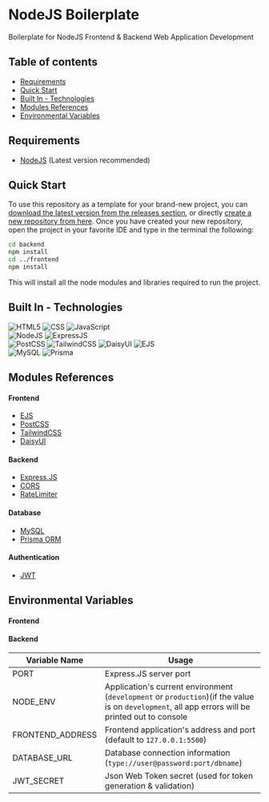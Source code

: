 # NodeJS Boilerplate
Boilerplate for NodeJS Frontend & Backend Web Application Development

## Table of contents
- [Requirements](#requirements)
- [Quick Start](#quick-start)
- [Built In - Technologies](#built-in---technologies)
- [Modules References](#modules-references)
- [Environmental Variables](#environmental-variables)

## Requirements
- [NodeJS](https://nodejs.org/en/download/package-manager) (Latest version recommended)

## Quick Start
To use this repository as a template for your brand-new project, you can [download the latest version from the releases section](https://github.com/mfacecchia/nodejs-boilerplate/releases), or directly [create a new repository from here](https://github.com/new?template_name=nodejs-boilerplate&template_owner=mfacecchia).
Once you have created your new repository, open the project in your favorite IDE and type in the terminal the following:
```zsh
cd backend
npm install
cd ../frontend
npm install
```
This will install all the node modules and libraries required to run the project.

## Built In - Technologies
![HTML5](https://img.shields.io/badge/HTML5-E34F26?style=for-the-badge&logo=html5&logoColor=white)
![CSS](https://img.shields.io/badge/CSS3-1572B6?style=for-the-badge&logo=css3&logoColor=white)
![JavaScript](https://img.shields.io/badge/JavaScript-F7DF1E?style=for-the-badge&logo=javascript&logoColor=black)\
![NodeJS](https://img.shields.io/badge/Node%20js-339933?style=for-the-badge&logo=nodedotjs&logoColor=white)
![ExpressJS](https://img.shields.io/badge/Express%20js-000000?style=for-the-badge&logo=express&logoColor=white)\
![PostCSS](https://img.shields.io/badge/postcss-DD3A0A?style=for-the-badge&logo=postcss&logoColor=white)
![TailwindCSS](https://img.shields.io/badge/Tailwind_CSS-38B2AC?style=for-the-badge&logo=tailwind-css&logoColor=white)
![DaisyUI](https://img.shields.io/badge/daisyUI-1ad1a5?style=for-the-badge&logo=daisyui&logoColor=white)
![EJS](https://img.shields.io/badge/ejs-%23B4CA65.svg?style=for-the-badge&logo=ejs&logoColor=black)\
![MySQL](https://img.shields.io/badge/MySQL-00000F?style=for-the-badge&logo=mysql&logoColor=white)
![Prisma](https://img.shields.io/badge/Prisma-3982CE?style=for-the-badge&logo=Prisma&logoColor=white)

## Modules References
#### Frontend
- [EJS](https://ejs.co/)
- [PostCSS](https://postcss.org/)
- [TailwindCSS](https://tailwindcss.com/docs/installation)
- [DaisyUI](https://daisyui.com/)
#### Backend
- [Express.JS](https://expressjs.com/en/4x/api.html#express)
- [CORS](https://www.npmjs.com/package/cors)
- [RateLimiter](https://express-rate-limit.mintlify.app/)
#### Database
- [MySQL](https://dev.mysql.com/doc/refman/8.4/en/)
- [Prisma ORM](https://www.prisma.io/docs/getting-started/quickstart)
#### Authentication
- [JWT](https://www.npmjs.com/package/jsonwebtoken)

## Environmental Variables
#### Frontend

#### Backend
|Variable Name |Usage |
|--------------|------|
|PORT          |Express.JS server port |
|NODE_ENV      |Application's current environment (`development` or `production`)(if the value is on `development`, all app errors will be printed out to console |
|FRONTEND_ADDRESS | Frontend application's address and port (default to `127.0.0.1:5500`)
|DATABASE_URL  |Database connection information (`type://user@password:port/dbname`) |
|JWT_SECRET    |Json Web Token secret (used for token generation & validation) |
